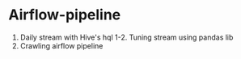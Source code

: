 # Airflow-pipeline

1. Daily stream with Hive's hql
1-2. Tuning stream using pandas lib 
3. Crawling airflow pipeline

   
